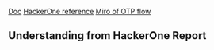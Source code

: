[Doc](https://docs.google.com/document/d/1THYPhVne6lvtP-y-WOQ-lTv_NhCedU0LtdIT8VvMvEY/edit?usp=sharing)
[HackerOne reference](https://hackerone.com/bugs?subject=wayfair&report_id=2818886&view=new-and-unassigned&filters%5B%5D=unassigned&substates%5B%5D=new&reported_to_team=&text_query=&program_states%5B%5D=2&program_states%5B%5D=3&program_states%5B%5D=4&program_states%5B%5D=5&sort_type=latest_activity&sort_direction=descending&limit=25&page=1)
[Miro of OTP flow](https://miro.com/app/board/uXjVK_onXZU=/)
## Understanding from HackerOne Report
